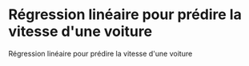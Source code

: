 # Régression linéaire pour prédire la vitesse d'une voiture
 Régression linéaire pour prédire la vitesse d'une voiture
